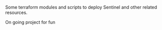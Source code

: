 Some terraform modules and scripts to deploy Sentinel and other related resources.

On going project for fun
